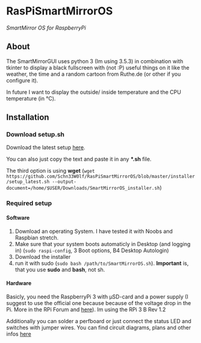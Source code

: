 # RasPiSmartMirrorOS
_SmartMirror OS for RaspberryPi_
## About
The SmartMirrorGUI uses python 3 (Im using 3.5.3) in combination with tkinter to display a black fullscreen with (not :P) useful things on it like the weather, the time and a random cartoon from Ruthe.de (or other if you configure it).

In future I want to display the outside/ inside temperature and the CPU temperature (in °C).
## Installation
### Download setup.sh
Download the latest setup [here](installer/setup_latest.sh).

You can also just copy the text and paste it in any **\*.sh** file.

The third option is using **wget** (`wget https://github.com/Schn33W0lf/RasPiSmartMirrorOS/blob/master/installer/setup_latest.sh --output-document=/home/$USER/Downloads/SmartMirrorOS_installer.sh`)

### Required setup
#### Software
1. Download an operating System. I have tested it with Noobs and Raspbian stretch.
2. Make sure that your system boots automaticly in Desktop (and logging in) (`sudo raspi-config`, 3 Boot options, B4 Desktop Autologin)
3. Download the installer
4. run it with sudo (`sudo bash /path/to/SmartMirrorOS.sh`). **Important** is, that you use **sudo** and **bash**, not sh.
#### Hardware
Basicly, you need the RaspberryPi 3 with µSD-card and a power supply (I suggest to use the official one because because of the voltage drop in the Pi. More in the RPi Forum and [here](https://www.raspberrypi.org/documentation/hardware/raspberrypi/power/README.md)). Im using the RPi 3 B Rev 1.2

Additionally you can solder a perfboard or just connect the status LED and switches with jumper wires. You can find circuit diagrams, plans and other infos [here](hardware)
